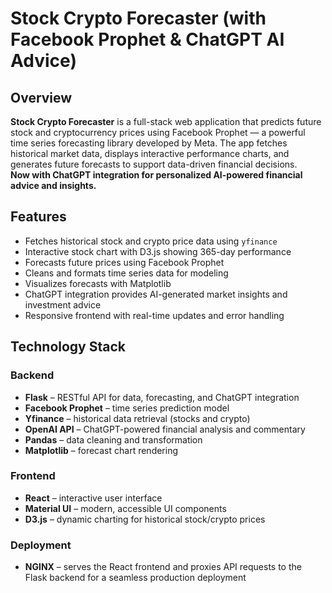 # Stock Crypto Forecaster (with Facebook Prophet & ChatGPT AI Advice)

## Overview

**Stock Crypto Forecaster** is a full-stack web application that predicts future stock and cryptocurrency prices using Facebook Prophet — a powerful time series forecasting library developed by Meta. The app fetches historical market data, displays interactive performance charts, and generates future forecasts to support data-driven financial decisions.  
**Now with ChatGPT integration for personalized AI-powered financial advice and insights.**

## Features

- Fetches historical stock and crypto price data using `yfinance`
- Interactive stock chart with D3.js showing 365-day performance
- Forecasts future prices using Facebook Prophet
- Cleans and formats time series data for modeling
- Visualizes forecasts with Matplotlib
- ChatGPT integration provides AI-generated market insights and investment advice
- Responsive frontend with real-time updates and error handling

## Technology Stack

### Backend
- **Flask** – RESTful API for data, forecasting, and ChatGPT integration
- **Facebook Prophet** – time series prediction model
- **Yfinance** – historical data retrieval (stocks and crypto)
- **OpenAI API** – ChatGPT-powered financial analysis and commentary
- **Pandas** – data cleaning and transformation
- **Matplotlib** – forecast chart rendering

### Frontend
- **React** – interactive user interface
- **Material UI** – modern, accessible UI components
- **D3.js** – dynamic charting for historical stock/crypto prices

### Deployment
- **NGINX** – serves the React frontend and proxies API requests to the Flask backend for a seamless production deployment

